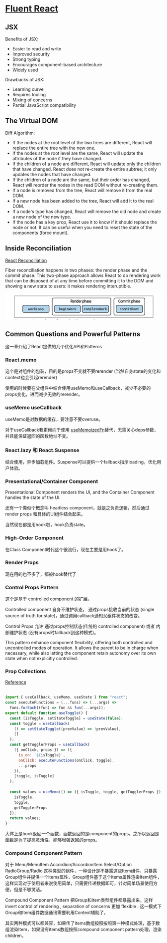 # [Fluent React](https://book.douban.com/subject/36677814/)

## JSX

Benefits of JSX:

* Easier to read and write
* Improved security
* Strong typing
* Encourages component-based architecture
* Widely used

Drawbacks of JSX:

* Learning curve
* Requires tooling
* Mixing of concerns
* Partial JavaScript compatibility

## The Virtual DOM

Diff Algorithm:

* If the nodes at the root level of the two trees are different, React will replace the entire tree with the new one.
* If the nodes at the root level are the same, React will update the attributes of the node if they have changed.
* If the children of a node are different, React will update only the children that have changed. React does not re-create the entire subtree; it only updates the nodes that have changed.
* If the children of a node are the same, but their order has changed, React will reorder the nodes in the read DOM without re-creating them.
* If a node is removed from the tree, React will remove it from the real DOM.
* If a new node has been added to the tree, React will add it to the real DOM.
* If a node's type has changed, React will remove the old node and create a new node of the new type.
* If the node has a key prop, React use it to know if it should replace the node or not. It can be useful when you need to reset the state of the components (force mount).

## Inside Reconciliation

[React Reconciliation](https://www.geeksforgeeks.org/reactjs-reconciliation/)

Fiber reconciliation happens in two phases: the render phase and the commit phase. This two-phase approach allows React to do rendering work that can be disposed of at any time before committing it to the DOM and showing a new state to users: it makes rendering interuptible.

![Reconciliation Flow](./ReconciliationFlow.png)

## Common Questions and Powerful Patterns

这一章介绍了React提供的几个优化API和Patterns

### React.memo

这个是对组件的包装，目的是props不变就不要rerender (当然自身state的变化和context也会引起rerender)

使用的时候要在父组件中结合使用useMemo和useCallback，减少不必要的props变化，进而减少无效的rerender。

### useMemo useCallback

useMemo是对数据的缓存，要注意不要overuse。

对于useCallback我更倾向于使用 [useMemoizedFn](https://ahooks.js.org/zh-CN/hooks/use-memoized-fn)替代，无需关心deps参数，并且能保证返回的函数地址不变。

### React.lazy 和 React.Suspense

结合使用，异步加载组件。Suspense可以提供一个fallback指示loading，优化用户体验。

### Presentational/Container Component

Presentational Component renders the UI, and the Container Component handles the state of the UI.

还有一个类似个概念叫 headless component，就是之负责逻辑，然后通过 render props 和具体的UI组件结合起来。

当然现在都是用hook啦，hook负责state。

### High-Order Component

在Class Component时代这个很流行，现在主要是用hook了。

### Render Props

现在用的也不多了，都被hook替代了

### Control Props Pattern

这个是基于 controlled component 的扩展。

Controlled component 自身不维护状态， 通过props接收当前的状态 (single source of truth for state)，通过调用callback通知父组件状态的改变。

Control Props 允许 通过props控制状态(传统的 controlled component) 或者 内部维护状态 (没有props时fallback到这种模式)。

This pattern enhance component flexibility, offering both controlled and uncontrolled modes of operation. It allows the parent to be in charge when necessary, while also letting the component retain autonomy over its own state when not explicitly controlled.

### Prop Collections

[Reference](https://medium.com/@elhamelshami.dev/what-is-the-prop-getters-pattern-26349e5637df)

```javascript

import { useCallback, useMemo, useState } from "react";
const executeFunctions = (...funs) => (...args) =>
  funs.forEach((fun) => fun && fun(...args));
export default function useToggle() {
  const [isToggle, setStateToggle] = useState(false);
  const toggle = useCallback(
    () => setStateToggle((prevValue) => !prevValue),
    []
  );
  const getTogglerProps = useCallback(
    ({ onClick, props }) => ({
      is_on: `${isToggle}`,
      onClick: executeFunctions(onClick, toggle),
      ...props
    }),
    [toggle, isToggle]
  );

  const values = useMemo(() => ({ isToggle, toggle, getTogglerProps }), [
    isToggle,
    toggle,
    getTogglerProps
  ]);
  return values;
}
```

大体上是hook返回一个函数，函数返回的是component的props。之所以返回是函数是为了提高灵活性，能够增强返回的props。

### Compound Component Pattern

对于 Menu/MenuItem Accordion/AccordionItem Select/Option RadioGroup/Radio 这种类型的组件，一种设计是不暴露这些Item组件，只暴露Group组件并提供一个items属性，Group组件基于这个items属性渲染Item组件，这样实现对于使用者来说使用简单，只需要传递数据即可，针对简单场景使用方便，但是不够灵活。

Compound Component Pattern 把Group和Item类型组件都暴露出来，这样 invert control of rendering , separation of concerns 更加 flexible . 这一模式下 Group和Item组件数据通讯需要利用Context辅助了。

其实两种模式可以都兼容，如果传了items数组按照按照第一种模式处理，基于数组渲染Item，如果没有items数组按照compound component pattern处理，渲染children。
